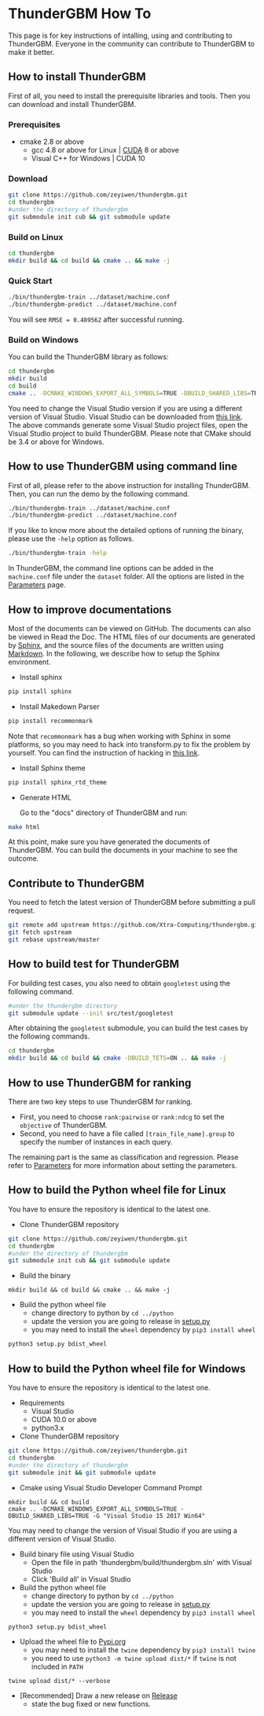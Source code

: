 ThunderGBM How To
======
This page is for key instructions of intalling, using and contributing to ThunderGBM. Everyone in the community can contribute to ThunderGBM to make it better.

## How to install ThunderGBM
First of all, you need to install the prerequisite libraries and tools. Then you can download and install ThunderGBM. 
### Prerequisites
* cmake 2.8 or above
    * gcc 4.8 or above for Linux | [CUDA](https://developer.nvidia.com/cuda-downloads) 8 or above
    * Visual C++ for Windows | CUDA 10


### Download
```bash
git clone https://github.com/zeyiwen/thundergbm.git
cd thundergbm
#under the directory of thundergbm
git submodule init cub && git submodule update
```
### Build on Linux 
```bash
cd thundergbm
mkdir build && cd build && cmake .. && make -j
```

### Quick Start
```bash
./bin/thundergbm-train ../dataset/machine.conf
./bin/thundergbm-predict ../dataset/machine.conf
```
You will see `RMSE = 0.489562` after successful running.

### Build on Windows
You can build the ThunderGBM library as follows:
```bash
cd thundergbm
mkdir build
cd build
cmake .. -DCMAKE_WINDOWS_EXPORT_ALL_SYMBOLS=TRUE -DBUILD_SHARED_LIBS=TRUE -G "Visual Studio 15 2017 Win64"
```
You need to change the Visual Studio version if you are using a different version of Visual Studio. Visual Studio can be downloaded from [this link](https://www.visualstudio.com/vs/). The above commands generate some Visual Studio project files, open the Visual Studio project to build ThunderGBM. Please note that CMake should be 3.4 or above for Windows.

## How to use ThunderGBM using command line
First of all, please refer to the above instruction for installing ThunderGBM. Then, you can run the demo by the following command.
```bash
./bin/thundergbm-train ../dataset/machine.conf
./bin/thundergbm-predict ../dataset/machine.conf
```

If you like to know more about the detailed options of running the binary, please use the `-help` option as follows.
```bash
./bin/thundergbm-train -help
```

In ThunderGBM, the command line options can be added in the `machine.conf` file under the `dataset` folder. All the options are listed in the [Parameters](parameters.md) page.

## How to improve documentations
Most of the documents can be viewed on GitHub. The documents can also be viewed in Read the Doc. The HTML files of our documents are generated by [Sphinx](http://www.sphinx-doc.org/en/stable/), and the source files of the documents are written using [Markdown](http://commonmark.org/). In the following, we describe how to setup the Sphinx environment.

* Install sphinx
```bash
pip install sphinx
```

* Install Makedown Parser
```bash
pip install recommonmark
```
Note that ```recommonmark``` has a bug when working with Sphinx in some platforms, so you may need to hack into transform.py to fix the problem by yourself. You can find the instruction of hacking in [this link](https://github.com/sphinx-doc/sphinx/issues/3800).

* Install Sphinx theme
```bash
pip install sphinx_rtd_theme
```

* Generate HTML

   Go to the "docs" directory of ThunderGBM and run:
```bash
make html
```

At this point, make sure you have generated the documents of ThunderGBM. You can build the documents in your machine to see the outcome.

## Contribute to ThunderGBM
You need to fetch the latest version of ThunderGBM before submitting a pull request.
```bash
git remote add upstream https://github.com/Xtra-Computing/thundergbm.git
git fetch upstream
git rebase upstream/master
```

## How to build test for ThunderGBM
For building test cases, you also need to obtain ``googletest`` using the following command.
```bash
#under the thundergbm directory
git submodule update --init src/test/googletest
```
After obtaining the ``googletest`` submodule, you can build the test cases by the following commands.
```bash
cd thundergbm
mkdir build && cd build && cmake -DBUILD_TETS=ON .. && make -j
```

## How to use ThunderGBM for ranking

There are two key steps to use ThunderGBM for ranking.
* First, you need to choose ``rank:pairwise`` or ``rank:ndcg`` to set the ``objective`` of ThunderGBM.
* Second, you need to have a file called ``[train_file_name].group`` to specify the number of instances in each query.

The remaining part is the same as classification and regression. Please refer to [Parameters](parameters.md) for more information about setting the parameters.

## How to build the Python wheel file for Linux
You have to ensure the repository is identical to the latest one.
* Clone ThunderGBM repository
```bash
git clone https://github.com/zeyiwen/thundergbm.git
cd thundergbm
#under the directory of thundergbm
git submodule init cub && git submodule update
```
* Build the binary
```base
mkdir build && cd build && cmake .. && make -j
```
* Build the python wheel file
    - change directory to python by `cd ../python`
    - update the version you are going to release in [setup.py](https://github.com/Xtra-Computing/thundergbm/blob/c89d6da6008f945c09aae521c95cfe5b8bdd8db5/python/setup.py#L20)
    - you may need to install the `wheel` dependency by ``pip3 install wheel``
```bash
python3 setup.py bdist_wheel
```
## How to build the Python wheel file for Windows
You have to ensure the repository is identical to the latest one.
* Requirements
    - Visual Studio
    - CUDA 10.0 or above
    - python3.x
* Clone ThunderGBM repository
```bash
git clone https://github.com/zeyiwen/thundergbm.git
cd thundergbm
#under the directory of thundergbm
git submodule init && git submodule update
```
* Cmake using Visual Studio Developer Command Prompt
```base
mkdir build && cd build
cmake .. -DCMAKE_WINDOWS_EXPORT_ALL_SYMBOLS=TRUE -DBUILD_SHARED_LIBS=TRUE -G "Visual Studio 15 2017 Win64"
```
   You may need to change the version of Visual Studio if you are using a different version of Visual Studio.
* Build binary file using Visual Studio
   - Open the file in path 'thundergbm/build/thundergbm.sln' with Visual Studio
   - Click 'Build all' in Visual Studio
* Build the python wheel file
    - change directory to python by `cd ../python`
    - update the version you are going to release in [setup.py](https://github.com/Xtra-Computing/thundergbm/blob/c89d6da6008f945c09aae521c95cfe5b8bdd8db5/python/setup.py#L20)
    - you may need to install the `wheel` dependency by ``pip3 install wheel``
```bash
python3 setup.py bdist_wheel
```
* Upload the wheel file to [Pypi.org](https://pypi.org)
    - you may need to install the `twine` dependency by ``pip3 install twine``
    - you need to use ``python3 -m twine upload dist/*`` if ``twine`` is not included in ``PATH``
```sybase
twine upload dist/* --verbose
```
* [Recommended] Draw a new release on [Release](https://github.com/Xtra-Computing/thundergbm/releases)
    * state the bug fixed or new functions.

